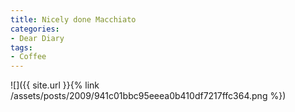 ```yaml
---
title: Nicely done Macchiato
categories:
- Dear Diary
tags:
- Coffee
---
```


![]({{ site.url }}{% link /assets/posts/2009/941c01bbc95eeea0b410df7217ffc364.png %})
